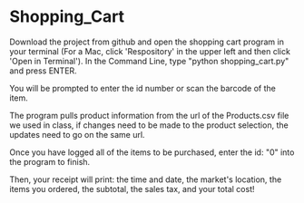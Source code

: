# Shopping_Cart

Download the project from github and open the shopping cart program in your terminal (For a Mac, click 'Respository' in the upper left and then click 'Open in Terminal'). In the Command Line, type "python shopping_cart.py" and press ENTER. 

You will be prompted to enter the id number or scan the barcode of the item. 

The program pulls product information from the url of the Products.csv file we used in class, if changes need to be made to the product selection, the updates need to go on the same url.

Once you have logged all of the items to be purchased, enter the id: "0" into the program to finish.

Then, your receipt will print: the time and date, the market's location, the items you ordered, the subtotal, the sales tax, and your total cost!